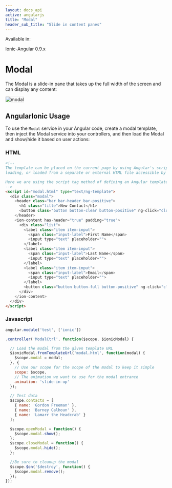 ```yaml
---
layout: docs_api
active: angularjs
title: "Modal"
header_sub_title: "Slide in content panes"
---
```


Available in:
<div class="label label-danger">Ionic-Angular 0.9.x</div>


Modal
===

The Modal is a slide-in pane that takes up the full width of the screen and can display any content:

<img src="http://ionicframework.com.s3.amazonaws.com/docs/controllers/modal.gif" alt="modal" style="border: 1px solid #eee;">

## AngularIonic Usage

To use the `Modal` service in your Angular code, create a modal template, then inject the Modal service into your
controllers, and then load the Modal and show/hide it based on user actions:

### HTML

```html
<!--
The template can be placed on the current page by using Angular's script template
loading, or loaded from a separate or external HTML file accessible by URL.

Here we are using the script tag method of defining an Angular template.
-->
<script id="modal.html" type="text/ng-template">
  <div class="modal">
    <header class="bar bar-header bar-positive">
      <h1 class="title">New Contact</h1>
      <button class="button button-clear button-positive" ng-click="closeModal()">Cancel</button>
    </header>
    <ion-content has-header="true" padding="true">
      <div class="list">
        <label class="item item-input">
          <span class="input-label">First Name</span>
          <input type="text" placeholder="">
        </label>
        <label class="item item-input">
          <span class="input-label">Last Name</span>
          <input type="text" placeholder="">
        </label>
        <label class="item item-input">
          <span class="input-label">Email</span>
          <input type="text" placeholder="">
        </label>
        <button class="button button-full button-positive" ng-click="closeModal()">Create</button>
      </div>
    </ion-content>
  </div>
</script>
```

### Javascript

```javascript
angular.module('test', ['ionic'])

.controller('ModalCtrl', function($scope, $ionicModal) {

  // Load the modal from the given template URL
  $ionicModal.fromTemplateUrl('modal.html', function(modal) {
    $scope.modal = modal;
  }, {
    // Use our scope for the scope of the modal to keep it simple
    scope: $scope,
    // The animation we want to use for the modal entrance
    animation: 'slide-in-up'
  });

  // Test data
  $scope.contacts = [
    { name: 'Gordon Freeman' },
    { name: 'Barney Calhoun' },
    { name: 'Lamarr the Headcrab' }
  ];

  $scope.openModal = function() {
    $scope.modal.show();
  };
  $scope.closeModal = function() {
    $scope.modal.hide();
  };

  //Be sure to cleanup the modal
  $scope.$on('$destroy', function() {
    $scope.modal.remove();
  });
});
```
